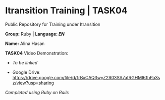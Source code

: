 # Itransition Training | TASK04
Public Repository for Training under Itransition 

 **Group:** Ruby | **Language: *EN***

 **Name:** Alina Hasan

**TASK04** 
Video Demonstration: 

* *To be linked*

* Google Drive: https://drive.google.com/file/d/1rBxCAQ3wyZ2R03SA7atRGHMI6fhPa3sz/view?usp=sharing 

*Completed using Ruby on Rails*
